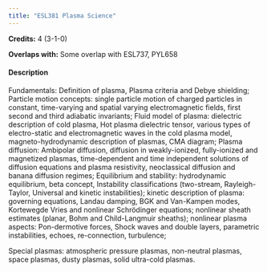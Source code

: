 ```yaml
---
title: "ESL381 Plasma Science"
---
```

**Credits:** 4 (3-1-0)

**Overlaps with:** Some overlap with ESL737, PYL658

#### Description
Fundamentals: Definition of plasma, Plasma criteria and Debye shielding; Particle motion concepts: single particle motion of charged particles in constant, time-varying and spatial varying electromagnetic fields, first second and third adiabatic invariants; Fluid model of plasma: dielectric description of cold plasma, Hot plasma dielectric tensor, various types of electro-static and electromagnetic waves in the cold plasma model, magneto-hydrodynamic description of plasmas, CMA diagram; Plasma diffusion: Ambipolar diffusion, diffusion in weakly-ionized, fully-ionized and magnetized plasmas, time-dependent and time independent solutions of diffusion equations and plasma resistivity, neoclassical diffusion and banana diffusion regimes; Equilibrium and stability: hydrodynamic equilibrium, beta concept, Instability classifications (two-stream, Rayleigh-Taylor, Universal and kinetic instabilities); kinetic description of plasma: governing equations, Landau damping, BGK and Van-Kampen modes, Kortewegde Vries and nonlinear Schrödinger equations; nonlinear sheath estimates (planar, Bohm and Child-Langmuir sheaths); nonlinear plasma aspects: Pon-dermotive forces, Shock waves and double layers, parametric instabilities, echoes, re-connection, turbulence;

Special plasmas: atmospheric pressure plasmas, non-neutral plasmas, space plasmas, dusty plasmas, solid ultra-cold plasmas.